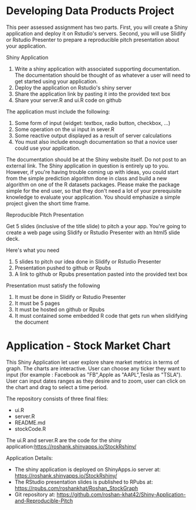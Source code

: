# Developing Data Products Project

This peer assessed assignment has two parts. First, you will create a Shiny application and deploy it on Rstudio's servers. Second, you will use Slidify or Rstudio Presenter to prepare a reproducible pitch presentation about your application.

Shiny Application

1. Write a shiny application with associated supporting documentation. The documentation should be thought of as whatever a user will need to get started using your application.
2. Deploy the application on Rstudio's shiny server
3. Share the application link by pasting it into the provided text box
4. Share your server.R and ui.R code on github

The application must include the following:

1. Some form of input (widget: textbox, radio button, checkbox, ...)
2. Some operation on the ui input in sever.R
3. Some reactive output displayed as a result of server calculations
4. You must also include enough documentation so that a novice user could use your application.

The documentation should be at the Shiny website itself. Do not post to an external link.
The Shiny application in question is entirely up to you. However, if you're having trouble coming up with ideas, you could start from the simple prediction algorithm done in class and build a new algorithm on one of the R datasets packages. Please make the package simple for the end user, so that they don't need a lot of your prerequisite knowledge to evaluate your application. You should emphasize a simple project given the short time frame.

Reproducible Pitch Presentation

Get 5 slides (inclusive of the title slide) to pitch a your app. You're going to create a web page using Slidify or Rstudio Presenter with an html5 slide deck.

Here's what you need

1. 5 slides to pitch our idea done in Slidify or Rstudio Presenter
2. Presentation pushed to github or Rpubs
3. A link to github or Rpubs presentation pasted into the provided text box

Presentation must satisfy the following

1. It must be done in Slidify or Rstudio Presenter
2. It must be 5 pages
3. It must be hosted on github or Rpubs
4. It must contained some embedded R code that gets run when slidifying the document

# Application - Stock Market Chart

This Shiny Application let user explore share market metrics in terms of graph. The charts are interactive. User can choose any ticker they want to input (for example : Facebook as "FB",Apple as  "AAPL",Tesla as "TSLA"). User can input dates ranges as they desire and  to zoom, user can click on the chart and drag to select a time period. 

The repository consists of three final files:
* ui.R
* server.R
* README.md
* stockCode.R


The ui.R and server.R are the code for the shiny application:https://roshank.shinyapps.io/StockRshiny/

Application Details:
* The shiny application is deployed on ShinyApps.io server at: https://roshank.shinyapps.io/StockRshiny/
* The RStudio presentation slides is published to RPubs at: https://rpubs.com/roshankhat/Roshan_StockGraph
* Git repository at: https://github.com/roshan-khat42/Shiny-Application-and-Reproducible-Pitch

